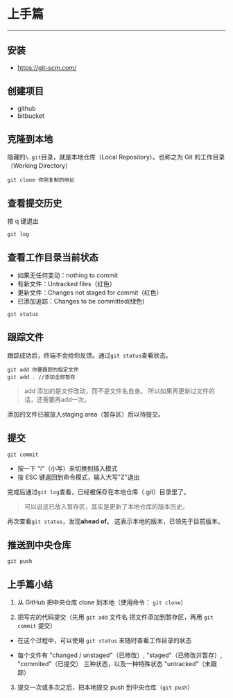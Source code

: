 # 上手篇
---

## 安装

- https://git-scm.com/

## 创建项目

- github
- bitbucket

## 克隆到本地

隐藏的`\.git`目录，就是本地仓库（Local Repository）。也称之为 Git 的工作目录（Working Directory）

```
git clone 你刚复制的地址
```

## 查看提交历史

按 q 键退出

```
git log
```

## 查看工作目录当前状态

- 如果无任何变动：nothing to commit
- 有新文件：Untracked files（红色）
- 更新文件：Changes not staged for commit（红色）
- 已添加追踪：Changes to be committed(绿色)

```
git status
```

## 跟踪文件

跟踪成功后，终端不会给你反馈。通过`git status`查看状态。

```
git add 你要跟踪的指定文件
git add . //添加全部暂存
```

> add 添加的是文件改动，而不是文件名自身。
所以如果再更新过文件的话，还需要再add一次。

添加的文件已被放入staging area（暂存区）后以待提交。

## 提交

```
git commit
```

- 按一下 "i"（小写）来切换到插入模式
- 按 ESC 键返回到命令模式，输入大写"Z"退出

完成后通过`git log`查看，已经被保存在本地仓库（.git）目录里了。

> 可以说这已放入暂存区，其实是更新了本地仓库的版本历史。

再次查看`git status`，发现**ahead of**。
这表示本地的版本，已领先于目前版本。

## 推送到中央仓库

```
git push
```

## 上手篇小结

1. 从 GitHub 把中央仓库 clone 到本地（使用命令： `git clone`）

2. 把写完的代码提交（先用 `git add` 文件名 把文件添加到暂存区，再用 `git commit` 提交）
 - 在这个过程中，可以使用 `git status` 来随时查看工作目录的状态

 - 每个文件有 "changed / unstaged"（已修改）, "staged"（已修改并暂存）, "commited"（已提交） 三种状态，以及一种特殊状态 "untracked"（未跟踪）

3. 提交一次或多次之后，把本地提交 push 到中央仓库（`git push`）
































